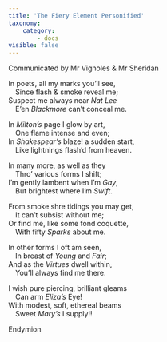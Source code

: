 ```yaml
---
title: 'The Fiery Element Personified'
taxonomy:
    category:
        - docs
visible: false
---
```


<div class="author">Communicated by Mr Vignoles &amp; Mr Sheridan</div>

In poets, all my marks you’ll see,  
&emsp;Since flash & smoke reveal me;  
Suspect me always near *Nat Lee*  
&emsp;E’en *Blackmore* can’t conceal me.  

In *Milton’s* page I glow by art,  
&emsp;One flame intense and even;  
In *Shakespear’s* blaze! a sudden start,  
&emsp;Like lightnings flash’d from heaven.  

In many more, as well as they  
&emsp;Thro’ various forms I shift;  
I’m gently lambent when I’m *Gay*,  
&emsp;But brightest where I’m *Swift*.  

From smoke shre tidings you may get,  
&emsp;It can’t subsist without me;  
Or find me, like some fond coquette,  
&emsp;With fifty *Sparks* about me.  

In other forms I oft am seen,  
&emsp;In breast of *Young* and *Fair*;  
And as the *Virtues* dwell within,  
&emsp;You’ll always find me there.  
 
I wish pure piercing, brilliant gleams  
&emsp;Can arm *Eliza’s* Eye!  
With modest, soft, ethereal beams  
&emsp;Sweet *Mary’s* I supply!!  
 
Endymion